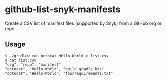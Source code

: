 # github-list-snyk-manifests
Create a CSV list of manifest files (supported by Snyk) from a GitHub org or repo

## Usage
```
$ ./gradlew run octocat Hello-World > list.csv
$ cat list.csv
"org", "repo", "manifest"
"octocat", "Hello-World", "build.gradle.kts"
"octocat", "Hello-World", "foo/requirements.txt"
```


